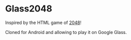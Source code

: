 Glass2048
=========

Inspired by the HTML game of [2048](http://gabrielecirulli.github.io/2048/)!

Cloned for Android and allowing to play it on Google Glass.

